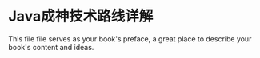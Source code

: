# Java成神技术路线详解

This file file serves as your book's preface, a great place to describe your book's content and ideas.
